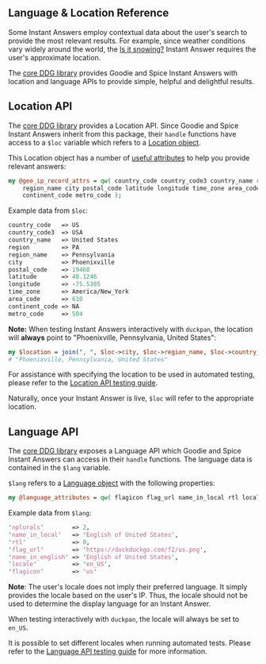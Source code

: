 ## Language & Location Reference

Some Instant Answers employ contextual data about the user's search to provide the most relevant results. For example, since weather conditions vary widely around the world, the [Is it snowing?](https://github.com/duckduckgo/zeroclickinfo-spice/blob/master/lib/DDG/Spice/Snow.pm) Instant Answer requires the user's approximate location.

The [core DDG library](https://github.com/duckduckgo/duckduckgo) provides Goodie and Spice Instant Answers with location and language APIs to provide simple, helpful and delightful results.

## Location API

The [core DDG library](https://github.com/duckduckgo/duckduckgo) provides a Location API. Since Goodie and Spice Instant Answers inherit from this package, their `handle` functions have access to a `$loc` variable which refers to a [Location object](https://github.com/duckduckgo/duckduckgo/blob/master/lib/DDG/Location.pm).

This Location object has a number of [useful attributes](https://github.com/duckduckgo/duckduckgo/blob/master/lib/DDG/Location.pm#L6) to help you provide relevant answers:

```perl
my @geo_ip_record_attrs = qw( country_code country_code3 country_name region
    region_name city postal_code latitude longitude time_zone area_code
    continent_code metro_code );
```

Example data from `$loc`:

```perl
country_code   => US
country_code3  => USA
country_name   => United States
region         => PA
region_name    => Pennsylvania
city           => Phoenixville
postal_code    => 19460
latitude       => 40.1246
longitude      => -75.5385
time_zone      => America/New_York
area_code      => 610
continent_code => NA
metro_code     => 504
```

**Note:** When testing Instant Answers interactively with `duckpan`, the location will **always** point to "Phoenixville, Pennsylvania, United States":

```perl
my $location = join(", ", $loc->city, $loc->region_name, $loc->country_name);
# "Phoenixville, Pennsylvania, United States"
```

For assistance with specifying the location to be used in automated testing, please refer to the [Location API testing guide](../testing-reference/testing_location_language_apis.md).

Naturally, once your Instant Answer is live, `$loc` will refer to the appropriate location.

## Language API

The [core DDG library](https://github.com/duckduckgo/duckduckgo) exposes a Language API which Goodie and Spice Instant Answers can access in their `handle` functions. The language data is contained in the `$lang` variable.

<!-- /summary -->

`$lang` refers to a [Language object](https://github.com/duckduckgo/duckduckgo/blob/master/lib/DDG/Language.pm) with the following properties:

```perl
my @language_attributes = qw( flagicon flag_url name_in_local rtl locale nplurals name_in_english);
```

Example data from `$lang`:

```perl
'nplurals'        => 2,
'name_in_local'   => 'English of United States',
'rtl'             => 0,
'flag_url'        => 'https://duckduckgo.com/f2/us.png',
'name_in_english' => 'English of United States',
'locale'          => 'en_US',
'flagicon'        => 'us'
```

**Note**: The user's locale does not imply their preferred language. It simply provides the locale based on the user's IP. Thus, the locale should not be used to determine the display language for an Instant Answer.

When testing interactively with `duckpan`, the locale will always be set to `en_US`.

It is possible to set different locales when running automated tests. Please refer to the [Language API testing guide](../testing-reference/testing_location_language_apis.md) for more information.
